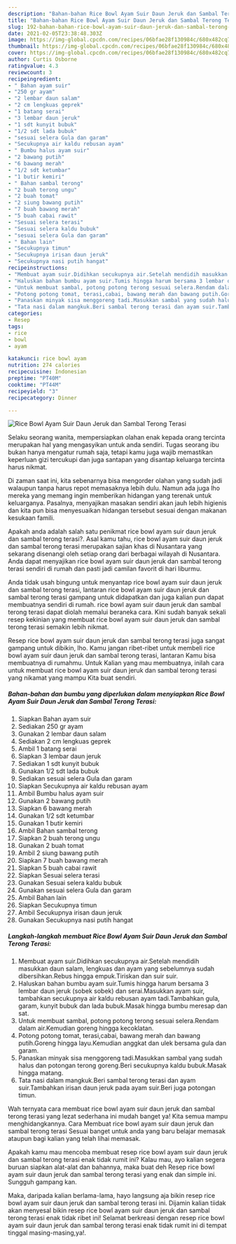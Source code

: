 ```yaml
---
description: "Bahan-bahan Rice Bowl Ayam Suir Daun Jeruk dan Sambal Terong Terasi yang nikmat dan Mudah Dibuat"
title: "Bahan-bahan Rice Bowl Ayam Suir Daun Jeruk dan Sambal Terong Terasi yang nikmat dan Mudah Dibuat"
slug: 192-bahan-bahan-rice-bowl-ayam-suir-daun-jeruk-dan-sambal-terong-terasi-yang-nikmat-dan-mudah-dibuat
date: 2021-02-05T23:38:48.303Z
image: https://img-global.cpcdn.com/recipes/06bfae28f130984c/680x482cq70/rice-bowl-ayam-suir-daun-jeruk-dan-sambal-terong-terasi-foto-resep-utama.jpg
thumbnail: https://img-global.cpcdn.com/recipes/06bfae28f130984c/680x482cq70/rice-bowl-ayam-suir-daun-jeruk-dan-sambal-terong-terasi-foto-resep-utama.jpg
cover: https://img-global.cpcdn.com/recipes/06bfae28f130984c/680x482cq70/rice-bowl-ayam-suir-daun-jeruk-dan-sambal-terong-terasi-foto-resep-utama.jpg
author: Curtis Osborne
ratingvalue: 4.3
reviewcount: 3
recipeingredient:
- " Bahan ayam suir"
- "250 gr ayam"
- "2 lembar daun salam"
- "2 cm lengkuas geprek"
- "1 batang serai"
- "3 lembar daun jeruk"
- "1 sdt kunyit bubuk"
- "1/2 sdt lada bubuk"
- "sesuai selera Gula dan garam"
- "Secukupnya air kaldu rebusan ayam"
- " Bumbu halus ayam suir"
- "2 bawang putih"
- "6 bawang merah"
- "1/2 sdt ketumbar"
- "1 butir kemiri"
- " Bahan sambal terong"
- "2 buah terong ungu"
- "2 buah tomat"
- "2 siung bawang putih"
- "7 buah bawang merah"
- "5 buah cabai rawit"
- "Sesuai selera terasi"
- "Sesuai selera kaldu bubuk"
- "sesuai selera Gula dan garam"
- " Bahan lain"
- "Secukupnya timun"
- "Secukupnya irisan daun jeruk"
- "Secukupnya nasi putih hangat"
recipeinstructions:
- "Membuat ayam suir.Didihkan secukupnya air.Setelah mendidih masukkan daun salam, lengkuas dan ayam yang sebelumnya sudah dibersihkan.Rebus hingga empuk.Tiriskan dan suir suir."
- "Haluskan bahan bumbu ayam suir.Tumis hingga harum bersama 3 lembar daun jeruk (sobek sobek) dan serai.Masukkan ayam suir, tambahkan secukupnya air kaldu rebusan ayam tadi.Tambahkan gula, garam, kunyit bubuk dan lada bubuk.Masak hingga bumbu meresap dan sat."
- "Untuk membuat sambal, potong potong terong sesuai selera.Rendam dalam air.Kemudian goreng hingga kecoklatan."
- "Potong potong tomat, terasi,cabai, bawang merah dan bawang putih.Goreng hingga layu.Kemudian anggkat dan ulek bersama gula dan garam."
- "Panaskan minyak sisa menggoreng tadi.Masukkan sambal yang sudah halus dan potongan terong goreng.Beri secukupnya kaldu bubuk.Masak hingga matang."
- "Tata nasi dalam mangkuk.Beri sambal terong terasi dan ayam suir.Tambahkan irisan daun jeruk pada ayam suir.Beri juga potongan timun."
categories:
- Resep
tags:
- rice
- bowl
- ayam

katakunci: rice bowl ayam 
nutrition: 274 calories
recipecuisine: Indonesian
preptime: "PT40M"
cooktime: "PT44M"
recipeyield: "3"
recipecategory: Dinner

---
```



![Rice Bowl Ayam Suir Daun Jeruk dan Sambal Terong Terasi](https://img-global.cpcdn.com/recipes/06bfae28f130984c/680x482cq70/rice-bowl-ayam-suir-daun-jeruk-dan-sambal-terong-terasi-foto-resep-utama.jpg)

Selaku seorang wanita, mempersiapkan olahan enak kepada orang tercinta merupakan hal yang mengasyikan untuk anda sendiri. Tugas seorang ibu bukan hanya mengatur rumah saja, tetapi kamu juga wajib memastikan keperluan gizi tercukupi dan juga santapan yang disantap keluarga tercinta harus nikmat.

Di zaman  saat ini, kita sebenarnya bisa mengorder olahan yang sudah jadi walaupun tanpa harus repot memasaknya lebih dulu. Namun ada juga lho mereka yang memang ingin memberikan hidangan yang terenak untuk keluarganya. Pasalnya, menyajikan masakan sendiri akan jauh lebih higienis dan kita pun bisa menyesuaikan hidangan tersebut sesuai dengan makanan kesukaan famili. 



Apakah anda adalah salah satu penikmat rice bowl ayam suir daun jeruk dan sambal terong terasi?. Asal kamu tahu, rice bowl ayam suir daun jeruk dan sambal terong terasi merupakan sajian khas di Nusantara yang sekarang disenangi oleh setiap orang dari berbagai wilayah di Nusantara. Anda dapat menyajikan rice bowl ayam suir daun jeruk dan sambal terong terasi sendiri di rumah dan pasti jadi camilan favorit di hari liburmu.

Anda tidak usah bingung untuk menyantap rice bowl ayam suir daun jeruk dan sambal terong terasi, lantaran rice bowl ayam suir daun jeruk dan sambal terong terasi gampang untuk didapatkan dan juga kalian pun dapat membuatnya sendiri di rumah. rice bowl ayam suir daun jeruk dan sambal terong terasi dapat diolah memalui beraneka cara. Kini sudah banyak sekali resep kekinian yang membuat rice bowl ayam suir daun jeruk dan sambal terong terasi semakin lebih nikmat.

Resep rice bowl ayam suir daun jeruk dan sambal terong terasi juga sangat gampang untuk dibikin, lho. Kamu jangan ribet-ribet untuk membeli rice bowl ayam suir daun jeruk dan sambal terong terasi, lantaran Kamu bisa membuatnya di rumahmu. Untuk Kalian yang mau membuatnya, inilah cara untuk membuat rice bowl ayam suir daun jeruk dan sambal terong terasi yang nikamat yang mampu Kita buat sendiri.

<!--inarticleads1-->

##### Bahan-bahan dan bumbu yang diperlukan dalam menyiapkan Rice Bowl Ayam Suir Daun Jeruk dan Sambal Terong Terasi:

1. Siapkan  Bahan ayam suir
1. Sediakan 250 gr ayam
1. Gunakan 2 lembar daun salam
1. Sediakan 2 cm lengkuas geprek
1. Ambil 1 batang serai
1. Siapkan 3 lembar daun jeruk
1. Sediakan 1 sdt kunyit bubuk
1. Gunakan 1/2 sdt lada bubuk
1. Sediakan sesuai selera Gula dan garam
1. Siapkan Secukupnya air kaldu rebusan ayam
1. Ambil  Bumbu halus ayam suir
1. Gunakan 2 bawang putih
1. Siapkan 6 bawang merah
1. Gunakan 1/2 sdt ketumbar
1. Gunakan 1 butir kemiri
1. Ambil  Bahan sambal terong
1. Siapkan 2 buah terong ungu
1. Gunakan 2 buah tomat
1. Ambil 2 siung bawang putih
1. Siapkan 7 buah bawang merah
1. Siapkan 5 buah cabai rawit
1. Siapkan Sesuai selera terasi
1. Gunakan Sesuai selera kaldu bubuk
1. Gunakan sesuai selera Gula dan garam
1. Ambil  Bahan lain
1. Siapkan Secukupnya timun
1. Ambil Secukupnya irisan daun jeruk
1. Gunakan Secukupnya nasi putih hangat




<!--inarticleads2-->

##### Langkah-langkah membuat Rice Bowl Ayam Suir Daun Jeruk dan Sambal Terong Terasi:

1. Membuat ayam suir.Didihkan secukupnya air.Setelah mendidih masukkan daun salam, lengkuas dan ayam yang sebelumnya sudah dibersihkan.Rebus hingga empuk.Tiriskan dan suir suir.
1. Haluskan bahan bumbu ayam suir.Tumis hingga harum bersama 3 lembar daun jeruk (sobek sobek) dan serai.Masukkan ayam suir, tambahkan secukupnya air kaldu rebusan ayam tadi.Tambahkan gula, garam, kunyit bubuk dan lada bubuk.Masak hingga bumbu meresap dan sat.
1. Untuk membuat sambal, potong potong terong sesuai selera.Rendam dalam air.Kemudian goreng hingga kecoklatan.
1. Potong potong tomat, terasi,cabai, bawang merah dan bawang putih.Goreng hingga layu.Kemudian anggkat dan ulek bersama gula dan garam.
1. Panaskan minyak sisa menggoreng tadi.Masukkan sambal yang sudah halus dan potongan terong goreng.Beri secukupnya kaldu bubuk.Masak hingga matang.
1. Tata nasi dalam mangkuk.Beri sambal terong terasi dan ayam suir.Tambahkan irisan daun jeruk pada ayam suir.Beri juga potongan timun.




Wah ternyata cara membuat rice bowl ayam suir daun jeruk dan sambal terong terasi yang lezat sederhana ini mudah banget ya! Kita semua mampu menghidangkannya. Cara Membuat rice bowl ayam suir daun jeruk dan sambal terong terasi Sesuai banget untuk anda yang baru belajar memasak ataupun bagi kalian yang telah lihai memasak.

Apakah kamu mau mencoba membuat resep rice bowl ayam suir daun jeruk dan sambal terong terasi enak tidak rumit ini? Kalau mau, ayo kalian segera buruan siapkan alat-alat dan bahannya, maka buat deh Resep rice bowl ayam suir daun jeruk dan sambal terong terasi yang enak dan simple ini. Sungguh gampang kan. 

Maka, daripada kalian berlama-lama, hayo langsung aja bikin resep rice bowl ayam suir daun jeruk dan sambal terong terasi ini. Dijamin kalian tiidak akan menyesal bikin resep rice bowl ayam suir daun jeruk dan sambal terong terasi enak tidak ribet ini! Selamat berkreasi dengan resep rice bowl ayam suir daun jeruk dan sambal terong terasi enak tidak rumit ini di tempat tinggal masing-masing,ya!.

